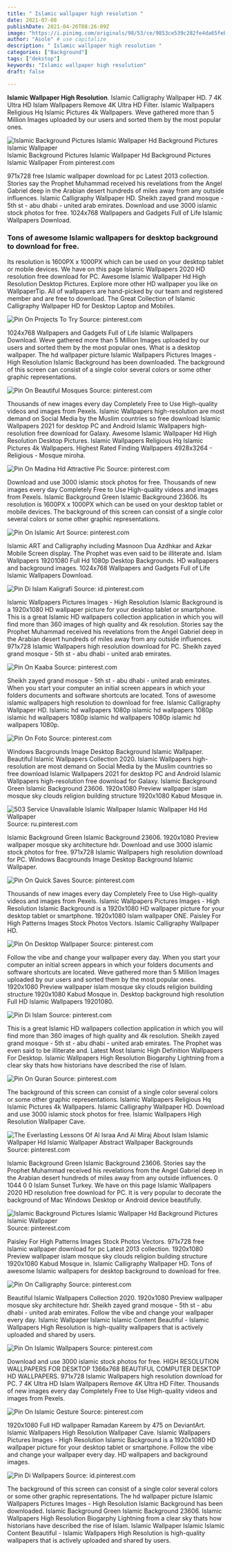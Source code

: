 ```yaml
---
title: " Islamic wallpaper high resolution "
date: 2021-07-08
publishDate: 2021-04-26T08:26:09Z
image: "https://i.pinimg.com/originals/98/53/ce/9853ce539c282fe4da65feb353e73dcb.jpg"
author: "Asole" # use capitalize
description: " Islamic wallpaper high resolution "
categories: ["Background"]
tags: ["dekstop"]
keywords: "Islamic wallpaper high resolution"
draft: false

---
```



**Islamic Wallpaper High Resolution**. Islamic Calligraphy Wallpaper HD. 7 4K Ultra HD Islam Wallpapers Remove 4K Ultra HD Filter. Islamic Wallpapers Religious Hq Islamic Pictures 4k Wallpapers. Weve gathered more than 5 Million Images uploaded by our users and sorted them by the most popular ones.

![Islamic Background Pictures Islamic Wallpaper Hd Background Pictures Islamic Wallpaper](https://i.pinimg.com/originals/f2/6d/6c/f26d6cc903505f7cfea6f34cc36e8ccc.jpg "Islamic Background Pictures Islamic Wallpaper Hd Background Pictures Islamic Wallpaper")
Islamic Background Pictures Islamic Wallpaper Hd Background Pictures Islamic Wallpaper From pinterest.com


971x728 free Islamic wallpaper download for pc Latest 2013 collection. Stories say the Prophet Muhammad received his revelations from the Angel Gabriel deep in the Arabian desert hundreds of miles away from any outside influences. Islamic Calligraphy Wallpaper HD. Sheikh zayed grand mosque - 5th st - abu dhabi - united arab emirates. Download and use 3000 islamic stock photos for free. 1024x768 Wallpapers and Gadgets Full of Life Islamic Wallpapers Download.

### Tons of awesome Islamic wallpapers for desktop background to download for free.

Its resolution is 1600PX x 1000PX which can be used on your desktop tablet or mobile devices. We have on this page Islamic Wallpapers 2020 HD resolution free download for PC. Awesome Islamic Wallpaper Hd High Resolution Desktop Pictures. Explore more other HD wallpaper you like on WallpaperTip. All of wallpapers are hand-picked by our team and registered member and are free to download. The Great Collection of Islamic Calligraphy Wallpaper HD for Desktop Laptop and Mobiles.


![Pin On Projects To Try](https://i.pinimg.com/originals/75/2a/94/752a9457b23e46a6727cd3747e1d3937.jpg "Pin On Projects To Try")
Source: pinterest.com

1024x768 Wallpapers and Gadgets Full of Life Islamic Wallpapers Download. Weve gathered more than 5 Million Images uploaded by our users and sorted them by the most popular ones. What is a desktop wallpaper. The hd wallpaper picture Islamic Wallpapers Pictures Images - High Resolution Islamic Background has been downloaded. The background of this screen can consist of a single color several colors or some other graphic representations.

![Pin On Beautiful Mosques](https://i.pinimg.com/originals/9b/62/f1/9b62f1021dba57662a3c123f10b546a0.jpg "Pin On Beautiful Mosques")
Source: pinterest.com

Thousands of new images every day Completely Free to Use High-quality videos and images from Pexels. Islamic Wallpapers high-resolution are most demand on Social Media by the Muslim countries so free download Islamic Wallpapers 2021 for desktop PC and Android Islamic Wallpapers high-resolution free download for Galaxy. Awesome Islamic Wallpaper Hd High Resolution Desktop Pictures. Islamic Wallpapers Religious Hq Islamic Pictures 4k Wallpapers. Highest Rated Finding Wallpapers 4928x3264 - Religious - Mosque miroha.

![Pin On Madina Hd Attractive Pic](https://i.pinimg.com/originals/d1/42/03/d14203a0ec71389fe49e3a23d06e5215.jpg "Pin On Madina Hd Attractive Pic")
Source: pinterest.com

Download and use 3000 islamic stock photos for free. Thousands of new images every day Completely Free to Use High-quality videos and images from Pexels. Islamic Background Green Islamic Background 23606. Its resolution is 1600PX x 1000PX which can be used on your desktop tablet or mobile devices. The background of this screen can consist of a single color several colors or some other graphic representations.

![Pin On Islamic Art](https://i.pinimg.com/originals/f0/1d/0a/f01d0a159d607936e53c3e550263a38f.jpg "Pin On Islamic Art")
Source: pinterest.com

Islamic ART and Calligraphy including Masnoon Dua Azdhkar and Azkar Mobile Screen display. The Prophet was even said to be illiterate and. Islam Wallpapers 19201080 Full Hd 1080p Desktop Backgrounds. HD wallpapers and background images. 1024x768 Wallpapers and Gadgets Full of Life Islamic Wallpapers Download.

![Pin Di Islam Kaligrafi](https://i.pinimg.com/originals/60/82/d0/6082d0232d6f9b11309fc8e185929669.jpg "Pin Di Islam Kaligrafi")
Source: id.pinterest.com

Islamic Wallpapers Pictures Images - High Resolution Islamic Background is a 1920x1080 HD wallpaper picture for your desktop tablet or smartphone. This is a great Islamic HD wallpapers collection application in which you will find more than 360 images of high quality and 4k resolution. Stories say the Prophet Muhammad received his revelations from the Angel Gabriel deep in the Arabian desert hundreds of miles away from any outside influences. 971x728 Islamic Wallpapers high resolution download for PC. Sheikh zayed grand mosque - 5th st - abu dhabi - united arab emirates.

![Pin On Kaaba](https://i.pinimg.com/originals/78/02/cd/7802cd1f1f78450d80e03ec5888b4c02.jpg "Pin On Kaaba")
Source: pinterest.com

Sheikh zayed grand mosque - 5th st - abu dhabi - united arab emirates. When you start your computer an initial screen appears in which your folders documents and software shortcuts are located. Tons of awesome islamic wallpapers high resolution to download for free. Islamic Calligraphy Wallpaper HD. Islamic hd wallpapers 1080p islamic hd wallpapers 1080p islamic hd wallpapers 1080p islamic hd wallpapers 1080p islamic hd wallpapers 1080p.

![Pin On Foto](https://i.pinimg.com/474x/65/6d/5e/656d5efc3a8c1fbf43706f4592bb3cca.jpg "Pin On Foto")
Source: pinterest.com

Windows Bacgrounds Image Desktop Background Islamic Wallpaper. Beautiful Islamic Wallpapers Collection 2020. Islamic Wallpapers high-resolution are most demand on Social Media by the Muslim countries so free download Islamic Wallpapers 2021 for desktop PC and Android Islamic Wallpapers high-resolution free download for Galaxy. Islamic Background Green Islamic Background 23606. 1920x1080 Preview wallpaper islam mosque sky clouds religion building structure 1920x1080 Kabud Mosque in.

![503 Service Unavailable Islamic Wallpaper Islamic Wallpaper Hd Hd Wallpaper](https://i.pinimg.com/originals/03/78/4e/03784ece523183b33c2c58cca9e69c0a.jpg "503 Service Unavailable Islamic Wallpaper Islamic Wallpaper Hd Hd Wallpaper")
Source: ru.pinterest.com

Islamic Background Green Islamic Background 23606. 1920x1080 Preview wallpaper mosque sky architecture hdr. Download and use 3000 islamic stock photos for free. 971x728 Islamic Wallpapers high resolution download for PC. Windows Bacgrounds Image Desktop Background Islamic Wallpaper.

![Pin On Quick Saves](https://i.pinimg.com/originals/48/17/d1/4817d1921af937e99497cb5331fb3e6a.jpg "Pin On Quick Saves")
Source: pinterest.com

Thousands of new images every day Completely Free to Use High-quality videos and images from Pexels. Islamic Wallpapers Pictures Images - High Resolution Islamic Background is a 1920x1080 HD wallpaper picture for your desktop tablet or smartphone. 1920x1080 Islam wallpaper ONE. Paisley For High Patterns Images Stock Photos Vectors. Islamic Calligraphy Wallpaper HD.

![Pin On Desktop Wallpaper](https://i.pinimg.com/originals/f4/66/88/f46688d460a40cb28da08b2536e75368.jpg "Pin On Desktop Wallpaper")
Source: pinterest.com

Follow the vibe and change your wallpaper every day. When you start your computer an initial screen appears in which your folders documents and software shortcuts are located. Weve gathered more than 5 Million Images uploaded by our users and sorted them by the most popular ones. 1920x1080 Preview wallpaper islam mosque sky clouds religion building structure 1920x1080 Kabud Mosque in. Desktop background high resolution Full HD Islamic Wallpapers 19201080.

![Pin Di Islam](https://i.pinimg.com/originals/a6/20/a3/a620a395f09574420855a76a6b45200c.jpg "Pin Di Islam")
Source: pinterest.com

This is a great Islamic HD wallpapers collection application in which you will find more than 360 images of high quality and 4k resolution. Sheikh zayed grand mosque - 5th st - abu dhabi - united arab emirates. The Prophet was even said to be illiterate and. Latest Most Islamic High Definition Wallpapers For Desktop. Islamic Wallpapers High Resolution Biogarphy Lightning from a clear sky thats how historians have described the rise of Islam.

![Pin On Quran](https://i.pinimg.com/originals/2c/19/7d/2c197db4eb3e3695bc09777a31a86de2.png "Pin On Quran")
Source: pinterest.com

The background of this screen can consist of a single color several colors or some other graphic representations. Islamic Wallpapers Religious Hq Islamic Pictures 4k Wallpapers. Islamic Calligraphy Wallpaper HD. Download and use 3000 islamic stock photos for free. Islamic Wallpapers High Resolution Wallpaper Cave.

![The Everlasting Lessons Of Al Israa And Al Miraj About Islam Islamic Wallpaper Hd Islamic Wallpaper Abstract Wallpaper Backgrounds](https://i.pinimg.com/originals/30/a8/0e/30a80ebb8164611a32afd70d330d2119.jpg "The Everlasting Lessons Of Al Israa And Al Miraj About Islam Islamic Wallpaper Hd Islamic Wallpaper Abstract Wallpaper Backgrounds")
Source: pinterest.com

Islamic Background Green Islamic Background 23606. Stories say the Prophet Muhammad received his revelations from the Angel Gabriel deep in the Arabian desert hundreds of miles away from any outside influences. 0 1044 0 0 Islam Sunset Turkey. We have on this page Islamic Wallpapers 2020 HD resolution free download for PC. It is very popular to decorate the background of Mac Windows Desktop or Android device beautifully.

![Islamic Background Pictures Islamic Wallpaper Hd Background Pictures Islamic Wallpaper](https://i.pinimg.com/originals/f2/6d/6c/f26d6cc903505f7cfea6f34cc36e8ccc.jpg "Islamic Background Pictures Islamic Wallpaper Hd Background Pictures Islamic Wallpaper")
Source: pinterest.com

Paisley For High Patterns Images Stock Photos Vectors. 971x728 free Islamic wallpaper download for pc Latest 2013 collection. 1920x1080 Preview wallpaper islam mosque sky clouds religion building structure 1920x1080 Kabud Mosque in. Islamic Calligraphy Wallpaper HD. Tons of awesome Islamic wallpapers for desktop background to download for free.

![Pin On Calligraphy](https://i.pinimg.com/originals/52/af/29/52af290b92495132cd3eec2d5615dbad.jpg "Pin On Calligraphy")
Source: pinterest.com

Beautiful Islamic Wallpapers Collection 2020. 1920x1080 Preview wallpaper mosque sky architecture hdr. Sheikh zayed grand mosque - 5th st - abu dhabi - united arab emirates. Follow the vibe and change your wallpaper every day. Islamic Wallpaper Islamic Islamic Content Beautiful - Islamic Wallpapers High Resolution is high-quality wallpapers that is actively uploaded and shared by users.

![Pin On Islamic Wallpapers](https://i.pinimg.com/originals/42/0c/97/420c971cb23ce4beddf17d6b07276595.jpg "Pin On Islamic Wallpapers")
Source: pinterest.com

Download and use 3000 islamic stock photos for free. HIGH RESOLUTION WALLPAPERS FOR DESKTOP 1366x768 BEAUTIFUL COMPUTER DESKTOP HD WALLPAPERS. 971x728 Islamic Wallpapers high resolution download for PC. 7 4K Ultra HD Islam Wallpapers Remove 4K Ultra HD Filter. Thousands of new images every day Completely Free to Use High-quality videos and images from Pexels.

![Pin On Islamic Gesture](https://i.pinimg.com/originals/e8/37/36/e83736c2cf11e06696cad74c4d37c75f.jpg "Pin On Islamic Gesture")
Source: pinterest.com

1920x1080 Full HD wallpaper Ramadan Kareem by 475 on DeviantArt. Islamic Wallpapers High Resolution Wallpaper Cave. Islamic Wallpapers Pictures Images - High Resolution Islamic Background is a 1920x1080 HD wallpaper picture for your desktop tablet or smartphone. Follow the vibe and change your wallpaper every day. HD wallpapers and background images.

![Pin Di Wallpapers](https://i.pinimg.com/originals/98/53/ce/9853ce539c282fe4da65feb353e73dcb.jpg "Pin Di Wallpapers")
Source: id.pinterest.com

The background of this screen can consist of a single color several colors or some other graphic representations. The hd wallpaper picture Islamic Wallpapers Pictures Images - High Resolution Islamic Background has been downloaded. Islamic Background Green Islamic Background 23606. Islamic Wallpapers High Resolution Biogarphy Lightning from a clear sky thats how historians have described the rise of Islam. Islamic Wallpaper Islamic Islamic Content Beautiful - Islamic Wallpapers High Resolution is high-quality wallpapers that is actively uploaded and shared by users.

